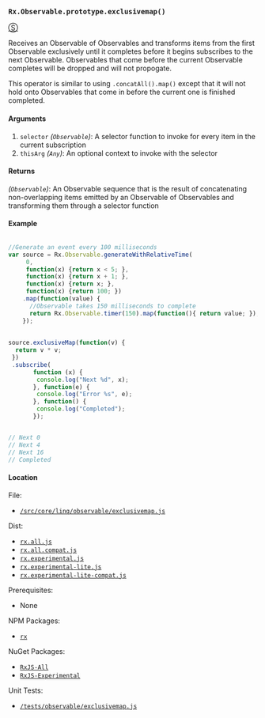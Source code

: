 ### `Rx.Observable.prototype.exclusivemap()` ##
[&#x24C8;](https://github.com/Reactive-Extensions/RxJS/blob/master/src/core/linq/observable/exclusivemap.js "View in source")

Receives an Observable of Observables and transforms items from the first Observable exclusively until it completes before it begins subscribes to the next Observable.  Observables that come before the current Observable completes will be dropped and will not propogate.

This operator is similar to using `.concatAll().map()` except that it will not hold onto Observables that come in before the current one is finished completed.

#### Arguments

1. `selector` *(`Observable`)*: A selector function to invoke for every item in the current subscription
2. `thisArg` *(`Any`)*: An optional context to invoke with the selector

#### Returns
*(`Observable`)*: An Observable sequence that is the result of concatenating non-overlapping items emitted by an Observable of Observables and transforming them through a selector function

#### Example

```javascript

//Generate an event every 100 milliseconds
var source = Rx.Observable.generateWithRelativeTime(
     0,
     function(x) {return x < 5; },
     function(x) {return x + 1; },
     function(x) {return x; },
     function(x) {return 100; })
    .map(function(value) {
      //Observable takes 150 milliseconds to complete
      return Rx.Observable.timer(150).map(function(){ return value; });
    });
     
     
source.exclusiveMap(function(v) { 
  return v * v;
 })
 .subscribe(
       function (x) {
        console.log("Next %d", x);
       }, function(e) {
        console.log("Error %s", e);
       }, function() {
        console.log("Completed");
       });


// Next 0
// Next 4
// Next 16
// Completed
```


#### Location

File: 
- [`/src/core/linq/observable/exclusivemap.js`](https://github.com/Reactive-Extensions/RxJS/blob/master/src/core/linq/observable/exclusive.js)

Dist:
- [`rx.all.js`](https://github.com/Reactive-Extensions/RxJS/blob/master/dist/rx.all.js)
- [`rx.all.compat.js`](https://github.com/Reactive-Extensions/RxJS/blob/master/dist/rx.all.compat.js)
- [`rx.experimental.js`](https://github.com/Reactive-Extensions/RxJS/blob/master/dist/rx.experimental.js)
- [`rx.experimental-lite.js`](https://github.com/Reactive-Extensions/RxJS/blob/master/dist/rx.experimental-lite.js)
- [`rx.experimental-lite-compat.js`](https://github.com/Reactive-Extensions/RxJS/blob/master/dist/rx.experimental-lite-compat.js)

Prerequisites:
- None

NPM Packages:
- [`rx`](https://www.npmjs.org/package/rx)

NuGet Packages:
- [`RxJS-All`](http://www.nuget.org/packages/RxJS-All/)
- [`RxJS-Experimental`](http://www.nuget.org/packages/RxJS-Experimental/)

Unit Tests:
- [`/tests/observable/exclusivemap.js`](https://github.com/Reactive-Extensions/RxJS/blob/master/tests/observable/exclusivemap.js)
